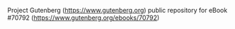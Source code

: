Project Gutenberg (https://www.gutenberg.org) public repository for
eBook #70792 (https://www.gutenberg.org/ebooks/70792)
